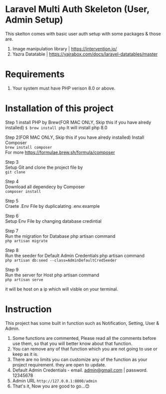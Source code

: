 # Laravel Multi Auth Skeleton (User, Admin Setup)

This skelton comes with basic user auth setup with some packages & those are.

1. Image manipulation library | https://intervention.io/
2. Yazra Datatable | https://yajrabox.com/docs/laravel-datatables/master

# Requirements

1. Your system must have PHP verison 8.0 or above.


# Installation of this project

Step 1
install PHP  by Brew(FOR MAC ONLY, Skip this if you have alredy installed)
`$ brew install php`
It will install php 8.0

Step 2(FOR MAC ONLY, Skip this if you have alredy installed)
Install Composer \
`brew install composer` \
For more 
https://formulae.brew.sh/formula/composer

Step 3 \
Setup Git and clone the project file by \
`git clone ` 

Step 4 \
Download all dependecy by Composer \
`composer install`

Step 5 \
Craete .Env File by duplicalating .env.example  

Step 6 \
Setup Env File by changing database credintial 

Step 7 \
Run the migration for Database php artisan command  \
`php artisan migrate`

Step 8 \
Run the seeder for Default Admin Credentials php artisan command  \
`php artisan db:seed --class=AdminDefaultCredSeeder`

Step 9 \
Run the server for Host php artisan command  \
`php artisan serve`


it will be host on a ip which will visble on your terminal.

# Instruction

This project has some built in function such as Notification, Setting, User & Admin.

1. Some functions are commented, Please read all the comments before use them, so that you will better know about that function.
2. You can remove any of that function which you are not going to use or keep as it is.
3. There are no limits you can customize any of the function as your project requirement. they are open to update.
4. Default Admin Credentials - email. admin@gmail.com | password. 12345678
5. Admin URL `http://127.0.0.1:8000/admin`
5. That's it, Now you are good to go...😊

